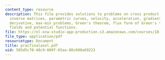 ```yaml
---
content_type: resource
description: This file provides solutions to problems on cross product, matrices,
  inverse matrices, parametric curves, velocity, acceleration, gradient, directional
  derivative, max-min problems, Green's theorem, flux form of Green's theorem, conservative
  fields and potential functions.
file: https://ol-ocw-studio-app-production.s3.amazonaws.com/courses/18-02-multivariable-calculus-spring-2006/585d5c7040c9089f65aa80c600a69223_pracfinalasol.pdf
file_type: application/pdf
resourcetype: Document
title: pracfinalasol.pdf
uid: 585d5c70-40c9-089f-65aa-80c600a69223
---
```

